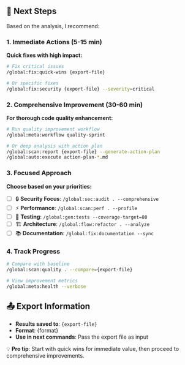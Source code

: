 ## 🎯 Next Steps

Based on the analysis, I recommend:

### 1. **Immediate Actions** (5-15 min)
**Quick fixes with high impact:**
```bash
# Fix critical issues
/global:fix:quick-wins {export-file}

# Or specific fixes
/global:fix:security {export-file} --severity=critical
```

### 2. **Comprehensive Improvement** (30-60 min)
**For thorough code quality enhancement:**
```bash
# Run quality improvement workflow
/global:meta:workflow quality-sprint

# Or deep analysis with action plan
/global:scan:report {export-file} --generate-action-plan
/global:auto:execute action-plan-*.md
```

### 3. **Focused Approach**
**Choose based on your priorities:**

- [ ] 🔒 **Security Focus**: `/global:sec:audit . --comprehensive`
- [ ] ⚡ **Performance**: `/global:scan:perf . --profile`
- [ ] 🧪 **Testing**: `/global:gen:tests --coverage-target=80`
- [ ] 🏗️ **Architecture**: `/global:flow:refactor . --analyze`
- [ ] 📚 **Documentation**: `/global:fix:documentation --sync`

### 4. **Track Progress**
```bash
# Compare with baseline
/global:scan:quality . --compare={export-file}

# View improvement metrics
/global:meta:health --verbose
```

## 📤 Export Information
- **Results saved to**: `{export-file}`
- **Format**: {format}
- **Use in next commands**: Pass the export file as input

💡 **Pro tip**: Start with quick wins for immediate value, then proceed to comprehensive improvements.